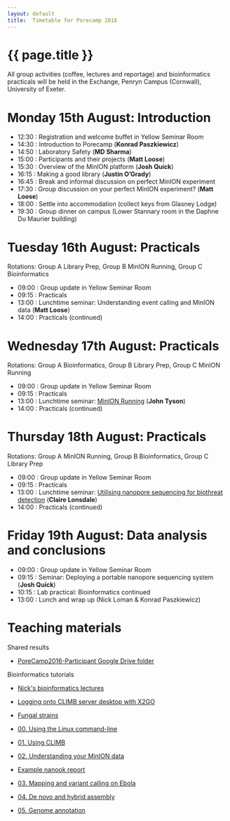 ```yaml
---
layout: default
title:  Timetable for Porecamp 2016
---
```


# {{ page.title }}

All group activities (coffee, lectures and reportage) and bioinformatics practicals will be held in the Exchange, Penryn Campus (Cornwall), University of Exeter.

# Monday 15th August: Introduction

- 12:30 : Registration and welcome buffet in Yellow Seminar Room
- 14:30 : Introduction to Porecamp (**Konrad Paszkiewicz**)
- 14:50 : Laboratory Safety (**MD Sharma**)
- 15:00 : Participants and their projects (**Matt Loose**)
- 15:30 : Overview of the MinION platform (**Josh Quick**)
- 16:15 : Making a good library (**Justin O’Grady**)
- 16:45 : Break and informal discussion on perfect MinION experiment
- 17:30 : Group discussion on your perfect MinION experiment? (**Matt Loose**)
- 18:00 : Settle into accommodation (collect keys from Glasney Lodge)
- 19:30 : Group dinner on campus (Lower Stannary room in the Daphne Du Maurier building)
 
# Tuesday 16th August: Practicals

Rotations: Group A Library Prep, Group B MinION Running, Group C Bioinformatics

- 09:00 : Group update in Yellow Seminar Room
- 09:15 : Practicals
- 13:00 : Lunchtime seminar: Understanding event calling and MinION data (**Matt Loose**)
- 14:00 : Practicals (continued)
 
# Wednesday 17th August: Practicals

Rotations: Group A Bioinformatics, Group B Library Prep, Group C MinION Running

- 09:00 : Group update in Yellow Seminar Room
- 09:15 : Practicals
- 13:00 : Lunchtime seminar: [MinION Running](PoreCamp2016_Running_MinION.pptx) (**John Tyson**)
- 14:00 : Practicals (continued)
 
# Thursday 18th August: Practicals

Rotations: Group A MinION Running, Group B Bioinformatics, Group C Library Prep

- 09:00 : Group update in Yellow Seminar Room
- 09:15 : Practicals
- 13:00 : Lunchtime seminar: [Utilising nanopore sequencing for biothreat detection](lectures/PoreCamp2016_Lonsdale_BiothreatDetection.pptx) (**Claire Lonsdale**)
- 14:00 : Practicals (continued)

# Friday 19th August: Data analysis and conclusions

- 09:00 : Group update in Yellow Seminar Room 
- 09:15 : Seminar: Deploying a portable nanopore sequencing system (**Josh Quick**)
- 10:15 : Lab practical: Bioinformatics continued
- 13:00 : Lunch and wrap up (Nick Loman & Konrad Paszkiewicz)

# Teaching materials

Shared results

- [PoreCamp2016-Participant Google Drive folder](https://drive.google.com/open?id=0B3IdS6JcXsEWY3BwcUJzZ3lzR2M)

Bioinformatics tutorials

- [Nick's bioinformatics lectures](tutorials/bioinftute.html)
- [Logging onto CLIMB server desktop with X2GO](tutorials/PoreCamp2016-CLIMBDesktopWithX2Go.pdf)
- [Fungal strains](tutorials/PoreCamp2016_fungal_strains.docx)

- [00. Using the Linux command-line](tutorials/PoreCamp2016-00-Linux.pdf)
- [01. Using CLIMB](tutorials/PoreCamp2016-01-CLIMB.pdf)
- [02. Understanding your MinION data](tutorials/PoreCamp2016-02-MinIONData.pdf)
- [Example nanook report](tutorials/nanookreport_example.pdf)
- [03. Mapping and variant calling on Ebola](tutorials/mappingtute.html)
- [04. De novo and hybrid assembly](tutorials/PoreCamp2016-04-Assembly.pdf)
- [05. Genome annotation](tutorials/annotation.html)
